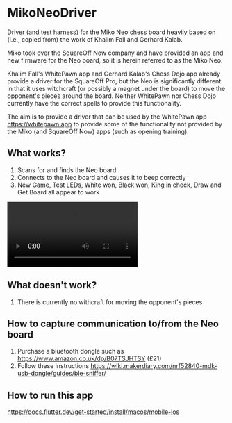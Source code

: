 # MikoNeoDriver
Driver (and test harness) for the Miko Neo chess board heavily based on (i.e., copied from) the work of
Khalim Fall and Gerhard Kalab.

Miko took over the SquareOff Now company and have provided an app and new firmware for the Neo board, so it is
herein referred to as the Miko Neo.

Khalim Fall's WhitePawn app and Gerhard Kalab's Chess Dojo app already provide a driver for the SquareOff Pro, but
the Neo is significantly different in that it uses witchcraft (or possibly a magnet under the board) to move the opponent's
pieces around the board. Neither WhitePawn nor Chess Dojo currently have the correct spells to provide this functionality.

The aim is to provide a driver that can be used by the WhitePawn app https://whitepawn.app to provide some of the 
functionality not provided by the Miko (and SquareOff Now) apps (such as opening training).

## What works?
1. Scans for and finds the Neo board
2. Connects to the Neo board and causes it to beep correctly
3. New Game, Test LEDs, White won, Black won, King in check, Draw and Get Board all appear to work

![Video of Sample app working](Documentation/MikoDriverTesting.mov "Video of app working")

## What doesn't work?
1. There is currently no withcraft for moving the opponent's pieces

## How to capture communication to/from the Neo board
1. Purchase a bluetooth dongle such as https://www.amazon.co.uk/dp/B07TSJHTSY (£21)
2. Follow these instructions https://wiki.makerdiary.com/nrf52840-mdk-usb-dongle/guides/ble-sniffer/

## How to run this app
https://docs.flutter.dev/get-started/install/macos/mobile-ios
